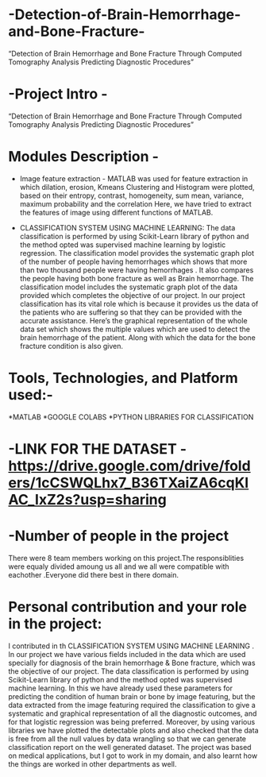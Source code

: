 # -Detection-of-Brain-Hemorrhage-and-Bone-Fracture-
“Detection of Brain Hemorrhage and Bone Fracture Through Computed Tomography Analysis Predicting  Diagnostic Procedures”

# -Project Intro -
“Detection of Brain Hemorrhage and Bone Fracture
Through Computed Tomography Analysis Predicting
Diagnostic Procedures”

# Modules Description - 
* Image feature extraction - MATLAB was used for feature extraction in which dilation, erosion, Kmeans Clustering and
Histogram were plotted, based on their entropy, contrast, homogeneity, sum mean, variance,
maximum probability and the correlation  Here, we have tried to extract the
features of image using different functions of MATLAB.

* CLASSIFICATION SYSTEM USING MACHINE LEARNING: The data classification is performed by using Scikit-Learn library of python and the method
opted was supervised machine learning by logistic regression.
The classification model provides the systematic graph plot of the number of people having
hemorrhages which shows that more than two thousand people were having hemorrhages . It also
compares the people having both bone fracture as well as Brain hemorrhage. The classification
model includes the systematic graph plot of the data provided which completes the objective of
our project. In our project classification has its vital role which is because it provides us the data
of the patients who are suffering so that they can be provided with the accurate assistance.
Here’s the graphical representation of the whole data set which shows the multiple values which
are used to detect the brain hemorrhage of the patient. Along with which the data for the bone
fracture condition is also given.

# Tools, Technologies, and Platform used:- 
 *MATLAB
 *GOOGLE COLABS 
 *PYTHON LIBRARIES FOR CLASSIFICATION
 
# -LINK FOR THE DATASET - https://drive.google.com/drive/folders/1cCSWQLhx7_B36TXaiZA6cqKIAC_IxZ2s?usp=sharing

# -Number of people in the project
 There were 8 team members working on this project.The responsiblities were equaly divided amoung us all and we all were compatible with eachother .Everyone did there best in there domain.

# Personal contribution and your role in the project:
I contributed in th CLASSIFICATION SYSTEM USING MACHINE LEARNING .
In our project we have various fields included in the data which are used specially for diagnosis
of the brain hemorrhage &amp; Bone fracture, which was the objective of our project. The data
classification is performed by using Scikit-Learn library of python and the method opted was
supervised machine learning. In this we have already used these parameters for predicting the
condition of human brain or bone by image featuring, but the data extracted from the image
featuring required the classification to give a systematic and graphical representation of all the
diagnostic outcomes, and for that logistic regression was being preferred. Moreover, by using
various libraries we have plotted the detectable plots and also checked that the data is free from
all the null values by data wrangling so that we can generate classification report on the well
generated dataset.
The project was based on medical applications, but I got to work in my domain, and also learnt
how the things are worked in other departments as well.


 




